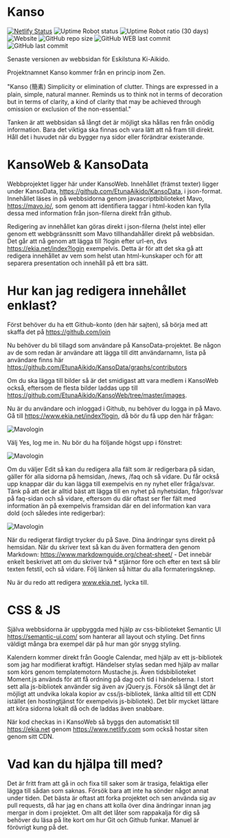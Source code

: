 # Kanso

[![Netlify Status](https://api.netlify.com/api/v1/badges/7942d3ac-e152-4d41-899a-29b2fab34fdc/deploy-status)](https://app.netlify.com/sites/ekia/deploys)
![Uptime Robot status](https://img.shields.io/uptimerobot/status/m783245224-70f304c2bedc8d7236f8dfdd)
![Uptime Robot ratio (30 days)](https://img.shields.io/uptimerobot/ratio/m783245224-70f304c2bedc8d7236f8dfdd)
![Website](https://img.shields.io/website/https/www.ekia.net)
![GitHub repo size](https://img.shields.io/github/repo-size/EtunaAikido/KansoWeb)
![GitHub WEB last commit](https://img.shields.io/github/last-commit/EtunaAikido/KansoWeb?label=last%20commit%20WEB)
![GitHub last commit](https://img.shields.io/github/last-commit/EtunaAikido/KansoData?label=last%20commit%20DATA)

Senaste versionen av webbsidan för Eskilstuna Ki-Aikido.

Projektnamnet Kanso kommer från en princip inom Zen.

"Kanso (簡素) Simplicity or elimination of clutter. Things are expressed in a plain, simple, natural manner. Reminds us to think not in terms of decoration but in terms of clarity, a kind of clarity that may be achieved through omission or exclusion of the non-essential."

Tanken är att webbsidan så långt det är möjligt ska hållas ren från onödig information. Bara det viktiga ska finnas och vara lätt att nå fram till direkt. Håll det i huvudet när du bygger nya sidor eller förändrar existerande.

# KansoWeb & KansoData

Webbprojektet ligger här under KansoWeb. Innehållet (främst texter) ligger under KansoData, https://github.com/EtunaAikido/KansoData, i json-format. Innehållet läses in på webbsidorna genom javascriptbiblioteket Mavo, https://mavo.io/, som genom att identifiera taggar i html-koden kan fylla dessa med information från json-filerna direkt från github. 

Redigering av innehållet kan göras direkt i json-filerna (helst inte) eller genom ett webbgränssnitt som Mavo tillhandahåller direkt på webbsidan. Det går att nå genom att lägga till ?login efter url-en, dvs https://ekia.net/index?login exempelvis. Detta är för att det ska gå att redigera innehållet av vem som helst utan html-kunskaper och för att separera presentation och innehåll på ett bra sätt.

# Hur kan jag redigera innehållet enklast?

Först behöver du ha ett Github-konto (den här sajten), så börja med att skaffa det på https://github.com/join 

Nu behöver du bli tillagd som användare på KansoData-projektet. Be någon av de som redan är användare att lägga till ditt användarnamn, lista på användare finns här https://github.com/EtunaAikido/KansoData/graphs/contributors

Om du ska lägga till bilder så är det smidigast att vara medlem i KansoWeb också, eftersom de flesta bilder laddas upp till https://github.com/EtunaAikido/KansoWeb/tree/master/images.

Nu är du användare och inloggad i Github, nu behöver du logga in på Mavo. Gå till https://www.ekia.net/index?login, då bör du få upp den här frågan:

![Mavologin](https://github.com/EtunaAikido/KansoWeb/tree/master/images/Inloggning.png)

Välj Yes, log me in. Nu bör du ha följande högst upp i fönstret:

![Mavologin](https://github.com/EtunaAikido/KansoWeb/tree/master/images/Redigerare.png)

Om du väljer Edit så kan du redigera alla fält som är redigerbara på sidan, gäller för alla sidorna på hemsidan, /news, /faq och så vidare. Du får också upp knappar där du kan lägga till exempelvis en ny nyhet eller fråga/svar. Tänk på att det är alltid bäst att lägga till en nyhet på nyhetsidan, frågor/svar på faq-sidan och så vidare, eftersom du där oftast ser fler fält med information än på exempelvis framsidan där en del information kan vara dold (och således inte redigerbar):

![Mavologin](https://github.com/EtunaAikido/KansoWeb/tree/master/images/Editing.png)

När du redigerat färdigt trycker du på Save. Dina ändringar syns direkt på hemsidan. När du skriver text så kan du även formattera den genom Markdown: https://www.markdownguide.org/cheat-sheet/ - Det innebär enkelt beskrivet att om du skriver två * stjärnor före och efter en text så blir texten fetstil, och så vidare. Följ länken så hittar du alla formateringsknep.

Nu är du redo att redigera www.ekia.net, lycka till.

# CSS & JS

Själva webbsidorna är uppbyggda med hjälp av css-biblioteket Semantic UI https://semantic-ui.com/ som hanterar all layout och styling. Det finns väldigt många bra exempel där på hur man gör snygg styling.

Kalendern kommer direkt från Google Calendar, med hjälp av ett js-bibliotek som jag har modifierat kraftigt. Händelser stylas sedan med hjälp av mallar som körs genom templatemotorn Mustache.js. Även tidsbiblioteket Moment.js används för att få ordning på dag och tid i händelserna. I stort sett alla js-bibliotek använder sig även av jQuery.js. Försök så långt det är möjligt att undvika lokala kopior av css/js-bibliotek, länka alltid till ett CDN istället (en hostingtjänst för exempelvis js-bibliotek). Det blir mycket lättare att köra sidorna lokalt då och de laddas även snabbare.

När kod checkas in i KansoWeb så byggs den automatiskt till https://ekia.net genom https://www.netlify.com som också hostar siten genom sitt CDN.

# Vad kan du hjälpa till med?

Det är fritt fram att gå in och fixa till saker som är trasiga, felaktiga eller lägga till sådan som saknas. Försök bara att inte ha sönder något annat under tiden. Det bästa är oftast att forka projektet och sen använda sig av pull requests, då har jag en chans att kolla över dina ändringar innan jag mergar in dom i projektet. Om allt det låter som rappakalja för dig så behöver du läsa på lite kort om hur Git och Github funkar. Manuel är förövrigt kung på det.
